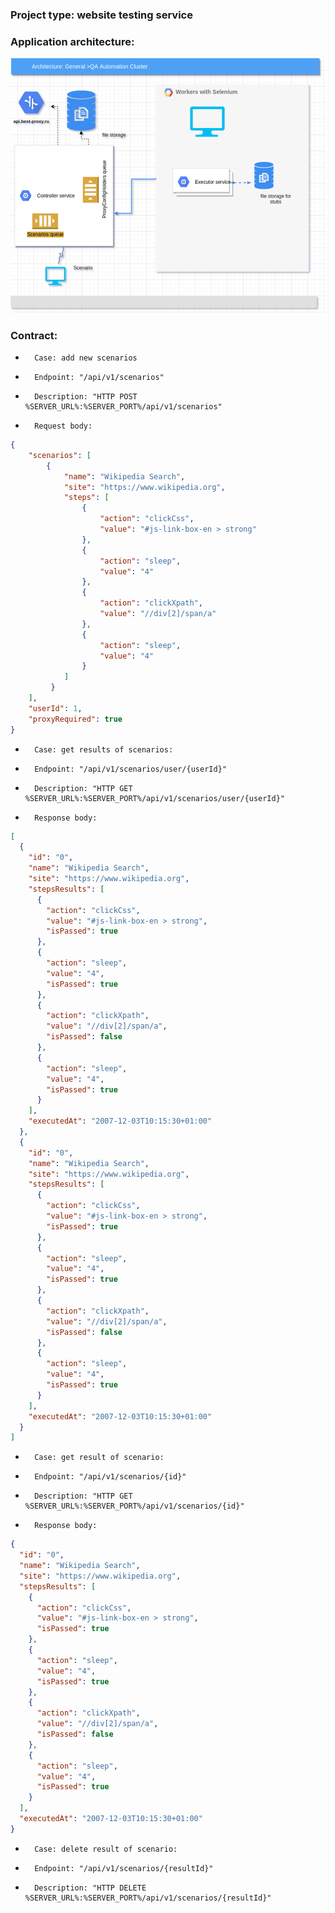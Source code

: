 ### Project type: website testing service

### Application architecture:

![img.png](img.png)

### Contract:

-       Case: add new scenarios
-       Endpoint: "/api/v1/scenarios"
-       Description: "HTTP POST %SERVER_URL%:%SERVER_PORT%/api/v1/scenarios"
-       Request body:

```json 
{
    "scenarios": [
        {
            "name": "Wikipedia Search",
            "site": "https://www.wikipedia.org",
            "steps": [
                {
                    "action": "clickCss",
                    "value": "#js-link-box-en > strong"
                },
                {
                    "action": "sleep",
                    "value": "4"
                },
                {
                    "action": "clickXpath",
                    "value": "//div[2]/span/a"
                },
                {
                    "action": "sleep",
                    "value": "4"
                }
            ]
         }
    ],
    "userId": 1,
    "proxyRequired": true
}
```

-       Case: get results of scenarios:
-       Endpoint: "/api/v1/scenarios/user/{userId}"
-       Description: "HTTP GET %SERVER_URL%:%SERVER_PORT%/api/v1/scenarios/user/{userId}"
-       Response body: 

```json
[
  {
    "id": "0",
    "name": "Wikipedia Search",
    "site": "https://www.wikipedia.org",
    "stepsResults": [
      {
        "action": "clickCss",
        "value": "#js-link-box-en > strong",
        "isPassed": true
      },
      {
        "action": "sleep",
        "value": "4",
        "isPassed": true
      },
      {
        "action": "clickXpath",
        "value": "//div[2]/span/a",
        "isPassed": false
      },
      {
        "action": "sleep",
        "value": "4",
        "isPassed": true
      }
    ],
    "executedAt": "2007-12-03T10:15:30+01:00"
  },
  {
    "id": "0",
    "name": "Wikipedia Search",
    "site": "https://www.wikipedia.org",
    "stepsResults": [
      {
        "action": "clickCss",
        "value": "#js-link-box-en > strong",
        "isPassed": true
      },
      {
        "action": "sleep",
        "value": "4",
        "isPassed": true
      },
      {
        "action": "clickXpath",
        "value": "//div[2]/span/a",
        "isPassed": false
      },
      {
        "action": "sleep",
        "value": "4",
        "isPassed": true
      }
    ],
    "executedAt": "2007-12-03T10:15:30+01:00"
  }
]
```

-       Case: get result of scenario:
-       Endpoint: "/api/v1/scenarios/{id}"
-       Description: "HTTP GET %SERVER_URL%:%SERVER_PORT%/api/v1/scenarios/{id}"
-       Response body: 

```json
{
  "id": "0",
  "name": "Wikipedia Search",
  "site": "https://www.wikipedia.org",
  "stepsResults": [
    {
      "action": "clickCss",
      "value": "#js-link-box-en > strong",
      "isPassed": true
    },
    {
      "action": "sleep",
      "value": "4",
      "isPassed": true
    },
    {
      "action": "clickXpath",
      "value": "//div[2]/span/a",
      "isPassed": false
    },
    {
      "action": "sleep",
      "value": "4",
      "isPassed": true
    }
  ],
  "executedAt": "2007-12-03T10:15:30+01:00"
}
```

-       Case: delete result of scenario:
-       Endpoint: "/api/v1/scenarios/{resultId}"
-       Description: "HTTP DELETE %SERVER_URL%:%SERVER_PORT%/api/v1/scenarios/{resultId}"